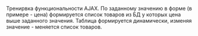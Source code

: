 Тренирвка функциональности AJAX.
По заданному значению в форме (в примере - цена) формируется список товаров из БД у которых цена выше заданного значения. 
Таблица формируется динамически, изменяя значение - меняется список товаров.

